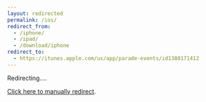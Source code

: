 ```yaml
---
layout: redirected
permalink: /ios/
redirect_from:
  - /iphone/
  - /ipad/
  - /download/iphone
redirect_to:
  - https://itunes.apple.com/us/app/parade-events/id1380171412
---
```


Redirecting....

[Click here to manually redirect](https://itunes.apple.com/us/app/parade-events/id1380171412?ls=1&mt=8).
